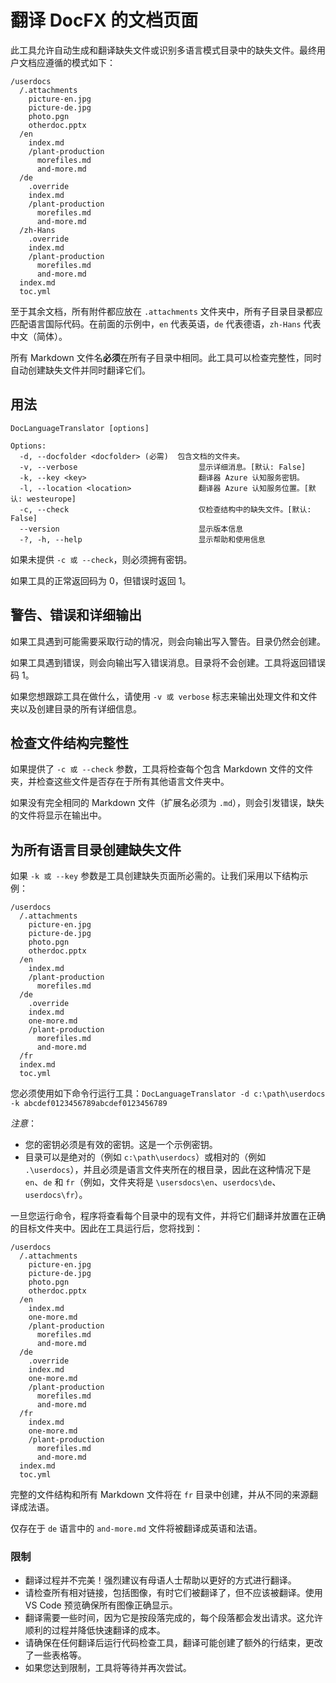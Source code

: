 # 翻译 DocFX 的文档页面

此工具允许自动生成和翻译缺失文件或识别多语言模式目录中的缺失文件。最终用户文档应遵循的模式如下：

```text
/userdocs
  /.attachments
    picture-en.jpg
    picture-de.jpg
    photo.pgn
    otherdoc.pptx
  /en
    index.md
    /plant-production
      morefiles.md
      and-more.md
  /de
    .override
    index.md
    /plant-production
      morefiles.md
      and-more.md
  /zh-Hans
    .override
    index.md
    /plant-production
      morefiles.md
      and-more.md
  index.md
  toc.yml
```

至于其余文档，所有附件都应放在 `.attachments` 文件夹中，所有子目录目录都应匹配语言国际代码。在前面的示例中，`en` 代表英语，`de` 代表德语，`zh-Hans` 代表中文（简体）。

所有 Markdown 文件名**必须**在所有子目录中相同。此工具可以检查完整性，同时自动创建缺失文件并同时翻译它们。

## 用法

```text
DocLanguageTranslator [options]

Options:
  -d, --docfolder <docfolder> (必需)  包含文档的文件夹。
  -v, --verbose                           显示详细消息。[默认: False]
  -k, --key <key>                         翻译器 Azure 认知服务密钥。
  -l, --location <location>               翻译器 Azure 认知服务位置。[默认: westeurope]
  -c, --check                             仅检查结构中的缺失文件。[默认: False]
  --version                               显示版本信息
  -?, -h, --help                          显示帮助和使用信息
```

如果未提供 `-c 或 --check`，则必须拥有密钥。

如果工具的正常返回码为 0，但错误时返回 1。

## 警告、错误和详细输出

如果工具遇到可能需要采取行动的情况，则会向输出写入警告。目录仍然会创建。

如果工具遇到错误，则会向输出写入错误消息。目录将不会创建。工具将返回错误码 1。

如果您想跟踪工具在做什么，请使用 `-v 或 verbose` 标志来输出处理文件和文件夹以及创建目录的所有详细信息。

## 检查文件结构完整性

如果提供了 `-c 或 --check` 参数，工具将检查每个包含 Markdown 文件的文件夹，并检查这些文件是否存在于所有其他语言文件夹中。

如果没有完全相同的 Markdown 文件（扩展名必须为 `.md`），则会引发错误，缺失的文件将显示在输出中。

## 为所有语言目录创建缺失文件

如果 `-k 或 --key` 参数是工具创建缺失页面所必需的。让我们采用以下结构示例：

```text
/userdocs
  /.attachments
    picture-en.jpg
    picture-de.jpg
    photo.pgn
    otherdoc.pptx
  /en
    index.md
    /plant-production
      morefiles.md
  /de
    .override
    index.md
    one-more.md
    /plant-production
      morefiles.md
      and-more.md
  /fr
  index.md
  toc.yml
```

您必须使用如下命令行运行工具：`DocLanguageTranslator -d c:\path\userdocs -k abcdef0123456789abcdef0123456789`

*注意*：

* 您的密钥必须是有效的密钥。这是一个示例密钥。
* 目录可以是绝对的（例如 `c:\path\userdocs`）或相对的（例如 `.\userdocs`），并且必须是语言文件夹所在的根目录，因此在这种情况下是 `en`、`de` 和 `fr`（例如，文件夹将是 `\usersdocs\en`、`userdocs\de`、`userdocs\fr`）。

一旦您运行命令，程序将查看每个目录中的现有文件，并将它们翻译并放置在正确的目标文件夹中。因此在工具运行后，您将找到：

```text
/userdocs
  /.attachments
    picture-en.jpg
    picture-de.jpg
    photo.pgn
    otherdoc.pptx
  /en
    index.md
    one-more.md
    /plant-production
      morefiles.md
      and-more.md
  /de
    .override
    index.md
    one-more.md
    /plant-production
      morefiles.md
      and-more.md
  /fr
    index.md
    one-more.md
    /plant-production
      morefiles.md
      and-more.md
  index.md
  toc.yml
```

完整的文件结构和所有 Markdown 文件将在 `fr` 目录中创建，并从不同的来源翻译成法语。

仅存在于 `de` 语言中的 `and-more.md` 文件将被翻译成英语和法语。

### 限制

* 翻译过程并不完美！强烈建议有母语人士帮助以更好的方式进行翻译。
* 请检查所有相对链接，包括图像，有时它们被翻译了，但不应该被翻译。使用 VS Code 预览确保所有图像正确显示。
* 翻译需要一些时间，因为它是按段落完成的，每个段落都会发出请求。这允许顺利的过程并降低快速翻译的成本。
* 请确保在任何翻译后运行代码检查工具，翻译可能创建了额外的行结束，更改了一些表格等。
* 如果您达到限制，工具将等待并再次尝试。